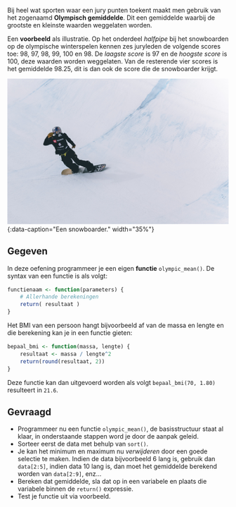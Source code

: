 Bij heel wat sporten waar een jury punten toekent maakt men gebruik van het zogenaamd **Olympisch gemiddelde**. Dit een gemiddelde waarbij de grootste en kleinste waarden weggelaten worden.

Een **voorbeeld** als illustratie. Op het onderdeel *halfpipe* bij het snowboarden op de olympische winterspelen kennen zes juryleden de volgende scores toe: 98, 97, 98, 99, 100 en 98. De *laagste score* is 97 en de *hoogste score* is 100, deze waarden worden weggelaten. Van de resterende vier scores is het gemiddelde 98.25, dit is dan ook de score die de snowboarder krijgt.

![Een snowboarder.](media/patrick-t-kindt.jpg "Foto door Patrick T'Kindt op Unsplash."){:data-caption="Een snowboarder." width="35%"}

## Gegeven

In deze oefening programmeer je een eigen **functie** `olympic_mean()`. De syntax van een functie is als volgt:

```R
functienaam <- function(parameters) {
    # Allerhande berekeningen
    return( resultaat )
}
```

Het BMI van een persoon hangt bijvoorbeeld af van de massa en lengte en die berekening kan je in een functie gieten:

```R
bepaal_bmi <- function(massa, lengte) {
    resultaat <- massa / lengte^2
    return(round(resultaat, 2))
}
```

Deze functie kan dan uitgevoerd worden als volgt `bepaal_bmi(70, 1.80)` resulteert in `21.6`.

## Gevraagd

- Programmeer nu een functie `olympic_mean()`, de basisstructuur staat al klaar, in onderstaande stappen word je door de aanpak geleid.
- Sorteer eerst de data met behulp van `sort()`.
- Je kan het minimum en maximum nu *verwijderen* door een goede selectie te maken. Indien de data bijvoorbeeld 6 lang is, gebruik dan `data[2:5]`, indien data 10 lang is, dan moet het gemiddelde berekend worden van `data[2:9]`, enz...
- Bereken dat gemiddelde, sla dat op in een variabele en plaats die variabele binnen de `return()` expressie.
- Test je functie uit via voorbeeld.